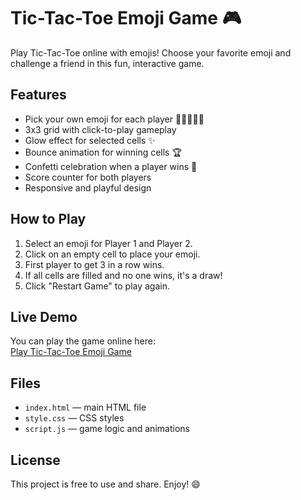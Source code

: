 # Tic-Tac-Toe Emoji Game 🎮

Play Tic-Tac-Toe online with emojis! Choose your favorite emoji and challenge a friend in this fun, interactive game.

## Features

- Pick your own emoji for each player 🐐🍇🐱🍕🌟
- 3x3 grid with click-to-play gameplay
- Glow effect for selected cells ✨
- Bounce animation for winning cells 🏆
- Confetti celebration when a player wins 🎉
- Score counter for both players
- Responsive and playful design

## How to Play

1. Select an emoji for Player 1 and Player 2.
2. Click on an empty cell to place your emoji.
3. First player to get 3 in a row wins.
4. If all cells are filled and no one wins, it's a draw!
5. Click "Restart Game" to play again.

## Live Demo

You can play the game online here:  
[Play Tic-Tac-Toe Emoji Game](https://dasaali.github.io/tic-tac-toe-emoji/)

## Files

- `index.html` — main HTML file
- `style.css` — CSS styles
- `script.js` — game logic and animations

## License

This project is free to use and share. Enjoy! 😄
